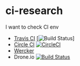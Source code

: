 # ci-research

I want to check CI env

- [Travis CI](https://travis-ci.org/whywaita/ci-research) [![Build Status](https://travis-ci.org/whywaita/ci-research.svg)]
- [Circle CI](https://circleci.com/gh/whywaita/ci-research) [![CircleCI](https://circleci.com/gh/whywaita/ci-research.svg?style=svg)](https://circleci.com/gh/whywaita/ci-research)
- [Wercker](https://app.wercker.com/#applications/574016a14933d8d12728d209)
- Drone.io [![Build Status](https://drone.io/github.com/whywaita/ci-research/status.png)](https://drone.io/github.com/whywaita/ci-research/latest)
